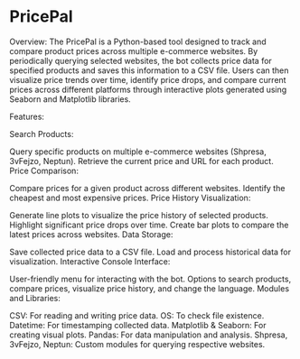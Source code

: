 # PricePal

Overview:
The PricePal is a Python-based tool designed to track and compare product prices across multiple e-commerce websites. By periodically querying selected websites, the bot collects price data for specified products and saves this information to a CSV file. Users can then visualize price trends over time, identify price drops, and compare current prices across different platforms through interactive plots generated using Seaborn and Matplotlib libraries.

Features:

Search Products:

Query specific products on multiple e-commerce websites (Shpresa, 3vFejzo, Neptun).
Retrieve the current price and URL for each product.
Price Comparison:

Compare prices for a given product across different websites.
Identify the cheapest and most expensive prices.
Price History Visualization:

Generate line plots to visualize the price history of selected products.
Highlight significant price drops over time.
Create bar plots to compare the latest prices across websites.
Data Storage:

Save collected price data to a CSV file.
Load and process historical data for visualization.
Interactive Console Interface:

User-friendly menu for interacting with the bot.
Options to search products, compare prices, visualize price history, and change the language.
Modules and Libraries:

CSV: For reading and writing price data.
OS: To check file existence.
Datetime: For timestamping collected data.
Matplotlib & Seaborn: For creating visual plots.
Pandas: For data manipulation and analysis.
Shpresa, 3vFejzo, Neptun: Custom modules for querying respective websites.
